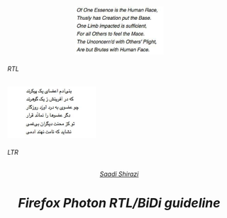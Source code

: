 <p align="center">
<img width="200" src="/static/sadi-eng.jpg" alt="Firefox Photon RTL guidelineslogo">
<h6>RTL</h6>
<img width="200" src="/static/Sadi-Persian.jpg" alt="Firefox Photon RTL guidelineslogo"></a></p>
<h6>LTR</h6>
<h6 align="center"><a href="https://en.wikipedia.org/wiki/Saadi_Shirazi">Saadi Shirazi</a></h6s>

<div align="center">
<h1 align="center">Firefox Photon RTL/BiDi guideline
</h1>

</div>
</p>
